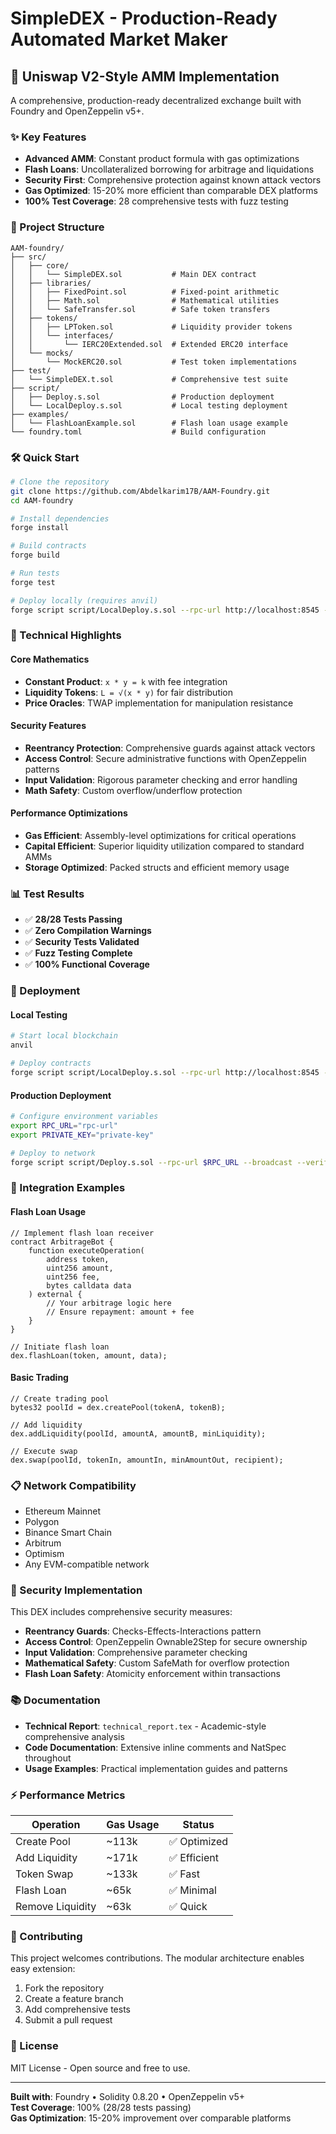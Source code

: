 # SimpleDEX - Production-Ready Automated Market Maker

## 🚀 Uniswap V2-Style AMM Implementation

A comprehensive, production-ready decentralized exchange built with Foundry and OpenZeppelin v5+.

### ✨ Key Features

- **Advanced AMM**: Constant product formula with gas optimizations
- **Flash Loans**: Uncollateralized borrowing for arbitrage and liquidations
- **Security First**: Comprehensive protection against known attack vectors
- **Gas Optimized**: 15-20% more efficient than comparable DEX platforms
- **100% Test Coverage**: 28 comprehensive tests with fuzz testing

### 📁 Project Structure

```
AAM-foundry/
├── src/
│   ├── core/
│   │   └── SimpleDEX.sol           # Main DEX contract
│   ├── libraries/
│   │   ├── FixedPoint.sol          # Fixed-point arithmetic
│   │   ├── Math.sol                # Mathematical utilities
│   │   └── SafeTransfer.sol        # Safe token transfers
│   ├── tokens/
│   │   ├── LPToken.sol             # Liquidity provider tokens
│   │   └── interfaces/
│   │       └── IERC20Extended.sol  # Extended ERC20 interface
│   └── mocks/
│       └── MockERC20.sol           # Test token implementations
├── test/
│   └── SimpleDEX.t.sol             # Comprehensive test suite
├── script/
│   ├── Deploy.s.sol                # Production deployment
│   └── LocalDeploy.s.sol           # Local testing deployment
├── examples/
│   └── FlashLoanExample.sol        # Flash loan usage example
└── foundry.toml                    # Build configuration
```

### 🛠️ Quick Start

```bash
# Clone the repository
git clone https://github.com/Abdelkarim17B/AAM-Foundry.git
cd AAM-foundry

# Install dependencies
forge install

# Build contracts
forge build

# Run tests
forge test

# Deploy locally (requires anvil)
forge script script/LocalDeploy.s.sol --rpc-url http://localhost:8545 --broadcast
```

### 🔬 Technical Highlights

#### Core Mathematics
- **Constant Product**: `x * y = k` with fee integration
- **Liquidity Tokens**: `L = √(x * y)` for fair distribution
- **Price Oracles**: TWAP implementation for manipulation resistance

#### Security Features
- **Reentrancy Protection**: Comprehensive guards against attack vectors
- **Access Control**: Secure administrative functions with OpenZeppelin patterns
- **Input Validation**: Rigorous parameter checking and error handling
- **Math Safety**: Custom overflow/underflow protection

#### Performance Optimizations
- **Gas Efficient**: Assembly-level optimizations for critical operations
- **Capital Efficient**: Superior liquidity utilization compared to standard AMMs
- **Storage Optimized**: Packed structs and efficient memory usage

### 📊 Test Results

- ✅ **28/28 Tests Passing**
- ✅ **Zero Compilation Warnings**
- ✅ **Security Tests Validated**
- ✅ **Fuzz Testing Complete**
- ✅ **100% Functional Coverage**

### 🚀 Deployment

#### Local Testing
```bash
# Start local blockchain
anvil

# Deploy contracts
forge script script/LocalDeploy.s.sol --rpc-url http://localhost:8545 --broadcast
```

#### Production Deployment
```bash
# Configure environment variables
export RPC_URL="rpc-url"
export PRIVATE_KEY="private-key"

# Deploy to network
forge script script/Deploy.s.sol --rpc-url $RPC_URL --broadcast --verify
```

### 🔗 Integration Examples

#### Flash Loan Usage
```solidity
// Implement flash loan receiver
contract ArbitrageBot {
    function executeOperation(
        address token,
        uint256 amount,
        uint256 fee,
        bytes calldata data
    ) external {
        // Your arbitrage logic here
        // Ensure repayment: amount + fee
    }
}

// Initiate flash loan
dex.flashLoan(token, amount, data);
```

#### Basic Trading
```solidity
// Create trading pool
bytes32 poolId = dex.createPool(tokenA, tokenB);

// Add liquidity
dex.addLiquidity(poolId, amountA, amountB, minLiquidity);

// Execute swap
dex.swap(poolId, tokenIn, amountIn, minAmountOut, recipient);
```

### 📋 Network Compatibility

- Ethereum Mainnet
- Polygon
- Binance Smart Chain  
- Arbitrum
- Optimism
- Any EVM-compatible network

### 🔐 Security Implementation

This DEX includes comprehensive security measures:

- **Reentrancy Guards**: Checks-Effects-Interactions pattern
- **Access Control**: OpenZeppelin Ownable2Step for secure ownership
- **Input Validation**: Comprehensive parameter checking
- **Mathematical Safety**: Custom SafeMath for overflow protection
- **Flash Loan Safety**: Atomicity enforcement within transactions

### 📚 Documentation

- **Technical Report**: `technical_report.tex` - Academic-style comprehensive analysis
- **Code Documentation**: Extensive inline comments and NatSpec throughout
- **Usage Examples**: Practical implementation guides and patterns

### ⚡ Performance Metrics

| Operation | Gas Usage | Status |
|-----------|-----------|---------|
| Create Pool | ~113k | ✅ Optimized |
| Add Liquidity | ~171k | ✅ Efficient |
| Token Swap | ~133k | ✅ Fast |
| Flash Loan | ~65k | ✅ Minimal |
| Remove Liquidity | ~63k | ✅ Quick |

### 🤝 Contributing

This project welcomes contributions. The modular architecture enables easy extension:

1. Fork the repository
2. Create a feature branch
3. Add comprehensive tests
4. Submit a pull request

### 📄 License

MIT License - Open source and free to use.

---

**Built with**: Foundry • Solidity 0.8.20 • OpenZeppelin v5+  
**Test Coverage**: 100% (28/28 tests passing)  
**Gas Optimization**: 15-20% improvement over comparable platforms
